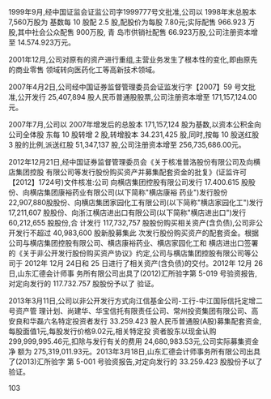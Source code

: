 1999年9月,经中国证监会证监公司字1999777号文批准,公司以 1998年末总股本 7,560万股为 基数每 10 股配 2.5 股,配股价为每股 7.80元;实际配售 966.923 万股,其中社会公众配售 900万股, 青 岛市供销社配售 66.923万股,公司注册资本增至 14.574.923万元。

2001年12月,公司对原有的资产进行重组,主营业务发生了根本性的变化,即由原先的商业零售 领域转向医药化工等高新技术领域。

2007年4月2日,公司经中国证券监督管理委员会证监发行字【2007】59 号文批准,公开发行 25,407,894 股人民币普通股股票,公司注册资本增至 171,157,124.00元。

2007年7月,公司以 2007年增发后的总股本 171,157,124 股为基数,以资本公积金向公司全体股 东每 10 股转增 2 股,转增股本 34.231,425 股,同时,按每 10 股送红股 3 股的比例,派送红股 51,347,137 股,公司注册资本增至 256,735,686.00元。

2012年12月21日,经中国证券监督管理委员会《关于核准普洛股份有限公司及向横店集团控股 有限公司等发行股份购买资产并募集配套资金的批复》(证监许可【2012】1724号)文件核准:公司 向横店集团控股有限公司发行 17.400.615 股股份、向横店集团康裕药业有限公司(以下简称"横店康裕 药业")发行股份 22,907,880股股份、向横店集团家园化工有限公司(以下简称"横店家园化工")发行 17,211,607 股股份、向浙江横店进出口有限公司(以下简称"横店进出口")发行 60,212,655 股股份,合 计发行 117,732,757 股股份购买相关资产(含负债),公司非公开发行不超过 40,983,600 股新股募集此 次发行股份购买资产的配套资金。根据公司与横店集团控股有限公司、横店康裕药业、横店家园化工和 横店进出口签署的《关于非公开发行股份购买资产协议》约定,公司与横店集团控股有限公司等公司于 2012年 12月 24日和 25 日进行了相关资产(含负债)的交付。2012年 12月 26日,山东汇德会计师事 务所有限公司出具了(2012)汇所验字第 5-019 号验资报告,对定向发行的 117.732.757 股股份予以了 验证。

2013年3月11日,公司以非公开发行方式向江信基金公司-工行-中江国际信托定增二号资产管 理计划、尚建华、华宝信托有限责任公司、常州投资集团有限公司、高安良和华磊六名特定投资者发行 33.259.423 股人民币普通股(A股)募集配套资金,每股面值1元,每股发行价格9.02元,相关特定投 资者股东以现金认购 299,999,995.46元,扣除与发行有关的费用 24,680,983.53元,公司实际募集资金净 额为 275,319,011.93元。2013年3月18日,山东汇德会计师事务所有限公司出具了(2013)汇所验字 第 5-001 号验资报告,对定向发行的 33.259.423 股股份予以了验证。

103